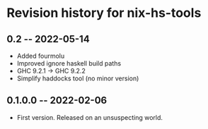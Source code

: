 # Revision history for nix-hs-tools

## 0.2 -- 2022-05-14

* Added fourmolu
* Improved ignore haskell build paths
* GHC 9.2.1 -> GHC 9.2.2
* Simplify haddocks tool (no minor version)

## 0.1.0.0 -- 2022-02-06

* First version. Released on an unsuspecting world.
